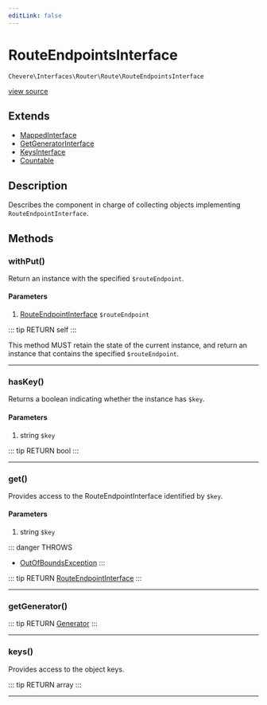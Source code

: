 ```yaml
---
editLink: false
---
```


# RouteEndpointsInterface

`Chevere\Interfaces\Router\Route\RouteEndpointsInterface`

[view source](https://github.com/chevere/chevere/blob/master/src/Chevere/Interfaces/Router/Route/RouteEndpointsInterface.php)

## Extends

- [MappedInterface](../../DataStructure/MappedInterface.md)
- [GetGeneratorInterface](../../DataStructure/GetGeneratorInterface.md)
- [KeysInterface](../../DataStructure/KeysInterface.md)
- [Countable](https://www.php.net/manual/class.countable)

## Description

Describes the component in charge of collecting objects implementing `RouteEndpointInterface`.

## Methods

### withPut()

Return an instance with the specified `$routeEndpoint`.

#### Parameters

1. [RouteEndpointInterface](./RouteEndpointInterface.md) `$routeEndpoint`

::: tip RETURN
self
:::

This method MUST retain the state of the current instance, and return
an instance that contains the specified `$routeEndpoint`.

---

### hasKey()

Returns a boolean indicating whether the instance has `$key`.

#### Parameters

1. string `$key`

::: tip RETURN
bool
:::

---

### get()

Provides access to the RouteEndpointInterface identified by `$key`.

#### Parameters

1. string `$key`

::: danger THROWS
- [OutOfBoundsException](../../../Exceptions/Core/OutOfBoundsException.md) 
:::

::: tip RETURN
[RouteEndpointInterface](./RouteEndpointInterface.md)
:::

---

### getGenerator()

::: tip RETURN
[Generator](https://www.php.net/manual/class.generator)
:::

---

### keys()

Provides access to the object keys.

::: tip RETURN
array
:::

---
